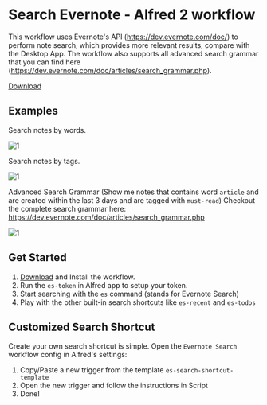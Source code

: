 # Search Evernote - Alfred 2 workflow

This workflow uses Evernote's API (https://dev.evernote.com/doc/) to perform note search, which provides more relevant results, compare with the Desktop App. The workflow also supports all advanced search grammar that you can find here (https://dev.evernote.com/doc/articles/search_grammar.php). 

[Download](https://github.com/shaoshing/alfred-evernote/releases)

## Examples

Search notes by words.

![1](screenshots/1.png)

Search notes by tags.

![1](screenshots/2.png)

Advanced Search Grammar (Show me notes that contains word `article` and are created within the last 3 days and are tagged with `must-read`) Checkout the complete search grammar here: https://dev.evernote.com/doc/articles/search_grammar.php

![1](screenshots/3.png)

## Get Started

1. [Download](https://github.com/shaoshing/alfred-evernote/releases) and Install the workflow.
2. Run the `es-token` in Alfred app to setup your token.
3. Start searching with the `es` command (stands for Evernote Search)
4. Play with the other built-in search shortcuts like `es-recent` and `es-todos`

## Customized Search Shortcut

Create your own search shortcut is simple. Open the `Evernote Search` workflow config in Alfred's settings:

1. Copy/Paste a new trigger from the template `es-search-shortcut-template`
2. Open the new trigger and follow the instructions in Script
3. Done!

